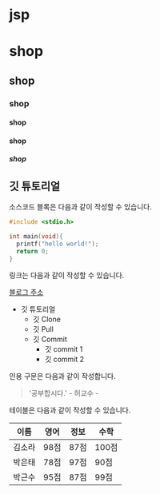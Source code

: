 # jsp
# shop
## shop
### shop
#### shop
#### shop
##### shop

## 깃 튜토리얼

소스코드 블록은 다음과 같이 작성할 수 있습니다.

```c
#include <stdio.h>

int main(void){
  printf("hello world!");
  return 0;
}
```
링크는 다음과 같이 작성할 수 있습니다.

[블로그 주소](http://blog.naver.com/bhher)

* 깃 튜토리얼
  * 깃 Clone
  * 깃 Pull
  * 깃 Commit
    * 깃 commit 1
    * 깃 commit 2  

인용 구문은 다음과 같이 작성합니다.

> '공부합시다.' - 허교수 -

테이블은 다음과 같이 작성할 수 있습니다.

이름|영어|정보|수학
---|---|---|---|
김소라|98점|87점|100점|
박은태|78점|97점|90점|
박근수|95점|87점|99점|
